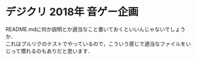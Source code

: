 # デジクリ 2018年 音ゲー企画

README.mdに何か説明とか適当なこと書いておくといいんじゃないでしょうか．  
これはプルリクのテストでやっているので，こういう感じで適当なファイルをいじって慣れるのもありだと思います．

